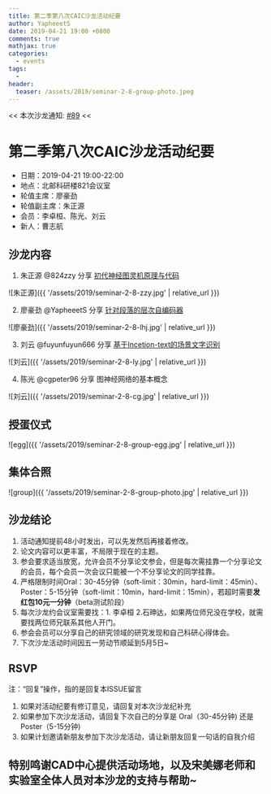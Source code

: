 ```yaml
---
title: 第二季第八次CAIC沙龙活动纪要
author: YapheeetS
date: 2019-04-21 19:00 +0800
comments: true
mathjax: true
categories: 
  - events
tags:
  - 
header:
  teaser: /assets/2019/seminar-2-8-group-photo.jpeg
---
```


<< 本次沙龙通知: [#89](https://github.com/BUPT/ai-ml.club/issues/89)  << 

# 第二季第八次CAIC沙龙活动纪要

- 日期：2019-04-21 19:00-22:00
- 地点：北邮科研楼821会议室
- 轮值主席：廖豪劲
- 轮值副主席：朱正源
- 会员：李卓桓、陈光、刘云
- 新人：曹志航



## 沙龙内容

1. 朱正源 @824zzy 分享 [初代神经图灵机原理与代码](https://bupt.github.io/conversational-ai-club/#/papers/neural-turing-machines-2014)

 ![朱正源]({{ '/assets/2019/seminar-2-8-zzy.jpg' | relative_url }})

2. 廖豪劲 @YapheeetS 分享 [针对段落的层次自编码器](https://bupt.github.io/conversational-ai-club/#/papers/a-hierarchical-neural-autoencoder-for-paragraphs-and-documents-2015)

 ![廖豪劲]({{ '/assets/2019/seminar-2-8-lhj.jpg' | relative_url }})

3. 刘云 @fuyunfuyun666 分享 [基于Incetion-text的场景文字识别](https://bupt.github.io/conversational-ai-club/#/papers/inceptext-a-new-inception-text-module-with-deformable-psroi-pooling-for-multi-oriented-scene-text-detection-2018)

 ![刘云]({{ '/assets/2019/seminar-2-8-ly.jpg' | relative_url }})

4. 陈光 @cgpeter96 分享 图神经网络的基本概念


 ![刘云]({{ '/assets/2019/seminar-2-8-cg.jpg' | relative_url }})

## 授蛋仪式

 ![egg]({{ '/assets/2019/seminar-2-8-group-egg.jpg' | relative_url }})


## 集体合照

 ![group]({{ '/assets/2019/seminar-2-8-group-photo.jpg' | relative_url }})

## 沙龙结论

1. 活动通知提前48小时发出，可以先发然后再接着修改。
2. 论文内容可以更丰富，不局限于现在的主题。
3. 参会要求适当放宽，允许会员不分享论文参会，但是每次需挂靠一个分享论文的会员，每个会员一次会议只能被一个不分享论文的同学挂靠。
4. 严格限制时间Oral：30-45分钟（soft-limit：30min，hard-limit：45min）、Poster：5-15分钟（soft-limit：10min，hard-limit：15min），若超时需要**发红包10元一分钟**（beta测试阶段）
5. 每次沙龙约会议室需要找：1. 李卓桓 2.石珅达，如果两位师兄没在学校，就需要找两位师兄联系其他人开门。
6. 参会会员可以分享自己的研究领域的研究发现和自己科研心得体会。
7. 下次沙龙活动时间因五一劳动节顺延到5月5日~


## RSVP

注：“回复”操作，指的是回复本ISSUE留言

1. 如果对活动纪要有修订意见，请回复对本次沙龙纪补充
2. 如果参加下次沙龙活动，请回复下次自己的分享是 Oral（30-45分钟) 还是Poster（5-15分钟)
3. 如果计划邀请新朋友参加下次沙龙活动，请让新朋友回复一句话的自我介绍

## 特别鸣谢CAD中心提供活动场地，以及宋美娜老师和实验室全体人员对本沙龙的支持与帮助~

